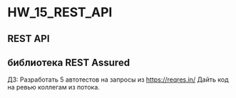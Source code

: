 # HW_15_REST_API
## REST API
## библиотека REST Assured 
ДЗ:
Разработать 5 автотестов на запросы из https://reqres.in/
Дайть код на ревью коллегам из потока.